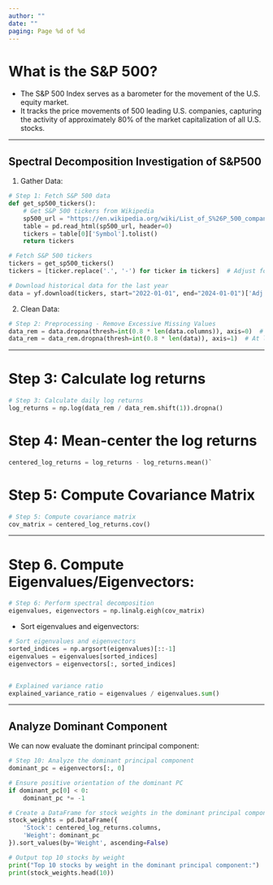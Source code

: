 ```yaml
---
author: ""
date: ""
paging: Page %d of %d
---
```


# What is the S&P 500?

- The S&P 500 Index serves as a barometer for the movement of the U.S. equity market.
- It tracks the price movements of 500 leading U.S. companies, capturing the activity of approximately 80% of the market capitalization of all U.S. stocks.
---

## Spectral Decomposition Investigation of S&P500

1. Gather Data:

```python
# Step 1: Fetch S&P 500 data
def get_sp500_tickers():
    # Get S&P 500 tickers from Wikipedia
    sp500_url = "https://en.wikipedia.org/wiki/List_of_S%26P_500_companies"
    table = pd.read_html(sp500_url, header=0)
    tickers = table[0]['Symbol'].tolist()
    return tickers

# Fetch S&P 500 tickers
tickers = get_sp500_tickers()
tickers = [ticker.replace('.', '-') for ticker in tickers]  # Adjust for yfinance

# Download historical data for the last year
data = yf.download(tickers, start="2022-01-01", end="2024-01-01")['Adj Close']

```

2. Clean Data:

```python
# Step 2: Preprocessing - Remove Excessive Missing Values
data_rem = data.dropna(thresh=int(0.8 * len(data.columns)), axis=0)  # At least 80% valid rows
data_rem = data_rem.dropna(thresh=int(0.8 * len(data)), axis=1)  # At least 80% valid columns
```
---

# Step 3: Calculate log returns

```python
# Step 3: Calculate daily log returns
log_returns = np.log(data_rem / data_rem.shift(1)).dropna()
```

# Step 4: Mean-center the log returns

```python
centered_log_returns = log_returns - log_returns.mean()`
```

# Step 5: Compute Covariance Matrix

```python
# Step 5: Compute covariance matrix
cov_matrix = centered_log_returns.cov()
```
---

# Step 6. Compute Eigenvalues/Eigenvectors:

```python
# Step 6: Perform spectral decomposition
eigenvalues, eigenvectors = np.linalg.eigh(cov_matrix)
```

- Sort eigenvalues and eigenvectors:

```python
# Sort eigenvalues and eigenvectors
sorted_indices = np.argsort(eigenvalues)[::-1]
eigenvalues = eigenvalues[sorted_indices]
eigenvectors = eigenvectors[:, sorted_indices]


# Explained variance ratio
explained_variance_ratio = eigenvalues / eigenvalues.sum()
```

---

## Analyze Dominant Component

We can now evaluate the dominant principal component:
```python
# Step 10: Analyze the dominant principal component
dominant_pc = eigenvectors[:, 0]

# Ensure positive orientation of the dominant PC
if dominant_pc[0] < 0:
    dominant_pc *= -1

# Create a DataFrame for stock weights in the dominant principal component
stock_weights = pd.DataFrame({
    'Stock': centered_log_returns.columns,
    'Weight': dominant_pc
}).sort_values(by='Weight', ascending=False)

# Output top 10 stocks by weight
print("Top 10 stocks by weight in the dominant principal component:")
print(stock_weights.head(10))
```

